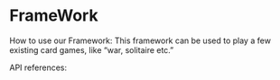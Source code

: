 # FrameWork

How to use our Framework:
This framework can be used to play a few existing card games, like “war, solitaire etc.”



API references: 

